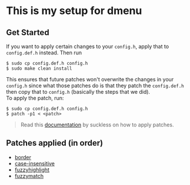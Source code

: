 # This is my setup for dmenu
## Get Started
If you want to apply certain changes to your `config.h`, apply that to `config.def.h` instead. Then run
```
$ sudo cp config.def.h config.h
$ sudo make clean install
```
This ensures that future patches won't overwrite the changes in your `config.h` since what those patches do is that they patch the `config.def.h` then copy that to `config.h` (basically the steps that we did).<br />
To apply the patch, run:
```
$ sudo cp config.def.h config.h
$ patch -p1 < <patch>
```
> Read this [documentation](https://suckless.org/hacking/) by suckless on how to apply patches.

## Patches applied (in order)
- [border](https://tools.suckless.org/dmenu/patches/border/dmenu-border-4.9.diff)
- [case-insensitive](https://tools.suckless.org/dmenu/patches/case-insensitive/dmenu-caseinsensitive-20200523-db6093f.diff)
- [fuzzyhighlight](https://tools.suckless.org/dmenu/patches/fuzzyhighlight/dmenu-fuzzyhighlight-4.9.diff)
- [fuzzymatch](https://tools.suckless.org/dmenu/patches/fuzzymatch/dmenu-fuzzymatch-4.9.diff)


